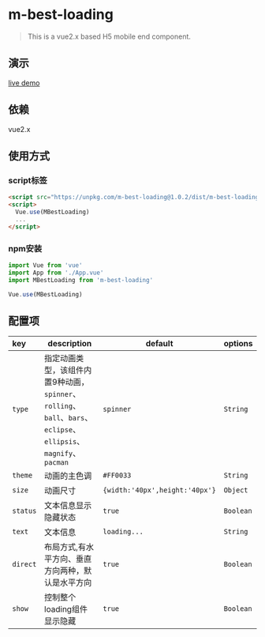 # m-best-loading

> This is a vue2.x based H5 mobile end component.

## 演示
[live demo](http://www.a.com)

## 依赖
vue2.x

## 使用方式
### script标签
```html
<script src="https://unpkg.com/m-best-loading@1.0.2/dist/m-best-loading.js"></script>
<script>
  Vue.use(MBestLoading)
  ...
</script>
```
### npm安装
```javascript
import Vue from 'vue'
import App from './App.vue'
import MBestLoading from 'm-best-loading'

Vue.use(MBestLoading)
```

## 配置项

|key|description|default|options|
|:---|---|---|---|
| `type`|指定动画类型，该组件内置9种动画，`spinner`、`rolling`、`ball`、`bars`、`eclipse`、`ellipsis`、`magnify`、`pacman`|`spinner`|`String`|
|`theme`|动画的主色调|`#FF0033`|`String`
|`size`|动画尺寸|`{width:'40px',height:'40px'}`|`Object`|
|`status`|文本信息显示隐藏状态|`true`|`Boolean`|
|`text`|文本信息|`loading...`| `String` |
|`direct`| 布局方式,有水平方向、垂直方向两种，默认是水平方向 |`true`|`Boolean`|
|`show`| 控制整个loading组件显示隐藏 |`true`| `Boolean`|

